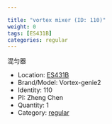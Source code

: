 ```yaml
---

title: "vortex mixer (ID: 110)"
weight: 0
tags: [ES431B]
categories: regular
---
```


混匀器

<!--more-->



- Location: [ES431B](../../tags/es431b)
- Brand/Model: Vortex-genie2
- Identity: 110
- PI: Zheng Chen
- Quantity: 1
- Category: [regular](../../categories/regular)






